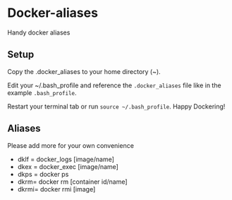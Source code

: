 # Docker-aliases
Handy docker aliases

## Setup

Copy the .docker_aliases to your home directory (~).

Edit your ~/.bash_profile and reference the `.docker_aliases` file like in the example `.bash_profile`.

Restart your terminal tab or run `source ~/.bash_profile`. Happy Dockering!

## Aliases

Please add more for your own convenience

- dklf = docker_logs [image/name]
- dkex = docker_exec [image/name]
- dkps = docker ps
- dkrm= docker rm [container id/name]
- dkrmi= docker rmi [image]
